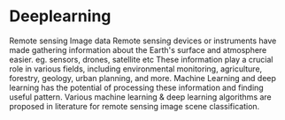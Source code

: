 # Deeplearning
Remote sensing Image data 
Remote sensing devices or instruments have made gathering information about the Earth's surface and atmosphere easier. eg. sensors, drones, satellite etc
These information play a crucial role in various fields, including environmental monitoring, agriculture, forestry, geology, urban planning, and more.
Machine Learning and deep learning has the potential of processing these information and finding useful pattern.
Various machine learning & deep learning algorithms are proposed in literature for remote sensing image scene classification.
